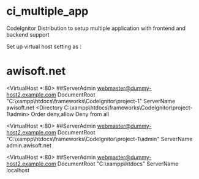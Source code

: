 # ci_multiple_app
CodeIgnitor Distribution to setup multiple application with frontend and backend support

Set up virtual host setting as :

# awisoft.net
<VirtualHost *:80>
    ##ServerAdmin webmaster@dummy-host2.example.com
    DocumentRoot "C:\xampp\htdocs\frameworks\CodeIgnitor\project-1"
    ServerName awisoft.net
	<Directory C:\xampp\htdocs\frameworks\CodeIgnitor\project-1\admin>
		Order deny,allow
		Deny from all
	</Directory>
</VirtualHost>

<VirtualHost *:80>
    ##ServerAdmin webmaster@dummy-host2.example.com
    DocumentRoot "C:\xampp\htdocs\frameworks\CodeIgnitor\project-1\admin"
    ServerName admin.awisoft.net
</VirtualHost>


<VirtualHost *:80>
    ##ServerAdmin webmaster@dummy-host2.example.com
    DocumentRoot "C:\xampp\htdocs"
    ServerName localhost
</VirtualHost>


